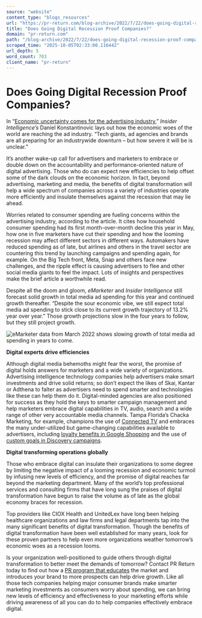 ```yaml
---
source: "website"
content_type: "blogs_resources"
url: "https://pr-return.com/blog-archive/2022/7/22/does-going-digital-recession-proof-companies"
title: "Does Going Digital Recession Proof Companies?"
domain: "pr-return.com"
path: "/blog-archive/2022/7/22/does-going-digital-recession-proof-companies"
scraped_time: "2025-10-05T02:33:00.116442"
url_depth: 5
word_count: 703
client_name: "pr-return"
---
```


# Does Going Digital Recession Proof Companies?

In “[Economic uncertainty comes for the advertising industry](https://www.insiderintelligence.com/content/economic-uncertainty-comes-advertising-industry),” _Insider Intelligence’s_ Daniel Konstantinovic lays out how the economic woes of the world are reaching the ad industry. “Tech giants, ad agencies and brands are all preparing for an industrywide downturn – but how severe it will be is unclear.”

It’s another wake-up call for advertisers and marketers to embrace or double down on the accountability and performance-oriented nature of digital advertising. Those who do can expect new efficiencies to help offset some of the dark clouds on the economic horizon. In fact, beyond advertising, marketing and media, the benefits of digital transformation will help a wide spectrum of companies across a variety of industries operate more efficiently and insulate themselves against the recession that may lie ahead.

Worries related to consumer spending are fueling concerns within the advertising industry, according to the article. It cites how household consumer spending had its first month-over-month decline this year in May, how one in five marketers have cut their spending and how the looming recession may affect different sectors in different ways. Automakers have reduced spending as of late, but airlines and others in the travel sector are countering this trend by launching campaigns and spending again, for example. On the Big Tech front, Meta, Snap and others face new challenges, and the ripple effect is causing advertisers to flee and other social media giants to feel the impact. Lots of insights and perspectives make the brief article a worthwhile read.

Despite all the doom and gloom, _eMarketer_ and _Insider Intelligence_ still forecast solid growth in total media ad spending for this year and continued growth thereafter. “Despite the sour economic vibe, we still expect total media ad spending to stick close to its current growth trajectory of 13.2% year over year.” Those growth projections slow in the four years to follow, but they still project growth.

![eMarketer data from March 2022 shows slowing growth of total media ad spending in years to come.](https://images.squarespace-cdn.com/content/v1/5d4b46760702c80001bc1eec/a3cb6e77-f55c-4121-a04d-1847c27a4670/TotalMediaAdSpending.png)

**Digital experts drive efficiencies**

Although digital media behemoths might fear the worst, the promise of digital holds answers for marketers and a wide variety of organizations. Advertising intelligence technology companies help advertisers make smart investments and drive solid returns; so don’t expect the likes of Skai, Kantar or Adthena to falter as advertisers need to spend smarter and technologies like these can help them do it. Digital-minded agencies are also positioned for success as they hold the keys to smarter campaign management and help marketers embrace digital capabilities in TV, audio, search and a wide range of other very accountable media channels. Tampa Florida’s Chacka Marketing, for example, champions the use of [Connected TV](https://multichannelmerchant.com/blog/embrace-connected-tv-now-or-get-left-behind/) and embraces the many under-utilized but game-changing capabilities available to advertisers, including [loyalty benefits in Google Shopping](https://www.mytotalretail.com/article/the-game-changer-loyalty-benefits-on-google-shopping/) and the use of [custom goals in Discovery campaigns](https://www.dmnews.com/custom-goals-discovery-campaigns/).

**Digital transforming operations globally**

Those who embrace digital can insulate their organizations to some degree by limiting the negative impact of a looming recession and economic turmoil by infusing new levels of efficiency, and the promise of digital reaches far beyond the marketing department. Many of the world’s top professional services and consulting firms that have long sung the praises of digital transformation have begun to raise the volume as of late as the global economy braces for recession.

Top providers like CIOX Health and UnitedLex have long been helping healthcare organizations and law firms and legal departments tap into the many significant benefits of digital transformation. Though the benefits of digital transformation have been well established for many years, look for these proven partners to help even more organizations weather tomorrow’s economic woes as a recession looms.

Is your organization well-positioned to guide others through digital transformation to better meet the demands of tomorrow? Contact PR Return today to find out how a [PR program that educates](https://www.pr-return.com/blog-archive/2022/4/25/growth-of-content-marketing-still-driving-major-pr-synergies) the market and introduces your brand to more prospects can help drive growth. Like all those tech companies helping major consumer brands make smarter marketing investments as consumers worry about spending, we can bring new levels of efficiency and effectiveness to your marketing efforts while driving awareness of all you can do to help companies effectively embrace digital.